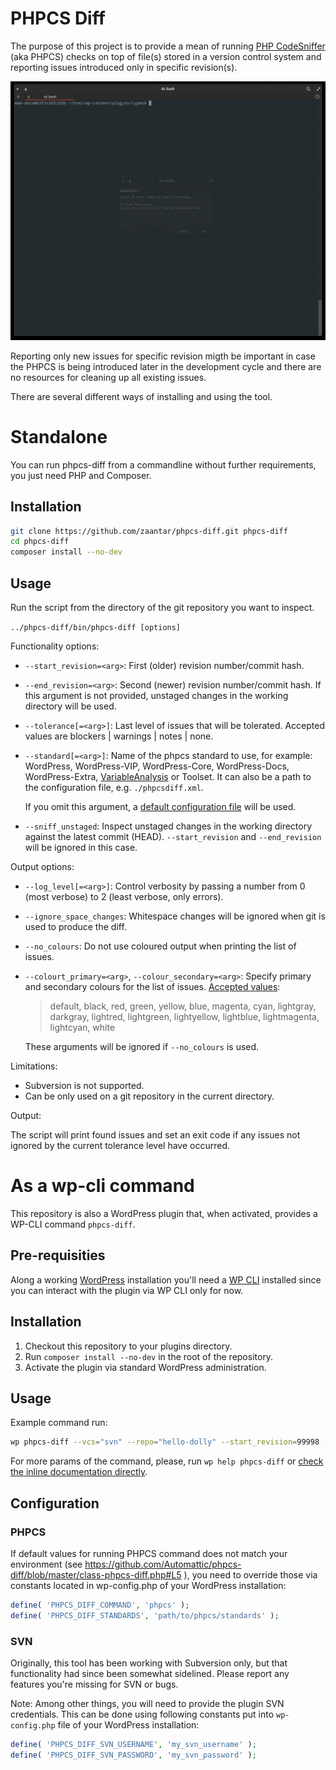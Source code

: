 # PHPCS Diff

The purpose of this project is to provide a mean of running [PHP CodeSniffer](https://github.com/squizlabs/PHP_CodeSniffer) (aka PHPCS) checks on top of file(s) stored in a version control system and reporting issues introduced only in specific revision(s).

![phpcs-diff demonstration](./anim.gif)

Reporting only new issues for specific revision migth be important in case the PHPCS is being introduced later in the development cycle and there are no resources for cleaning up all existing issues.

There are several different ways of installing and using the tool.

# Standalone

You can run phpcs-diff from a commandline without further requirements, you just need PHP and Composer.

## Installation

```bash
git clone https://github.com/zaantar/phpcs-diff.git phpcs-diff
cd phpcs-diff
composer install --no-dev
```

## Usage

Run the script from the directory of the git repository you want to inspect.

`../phpcs-diff/bin/phpcs-diff [options]`

Functionality options:

- `--start_revision=<arg>`: First (older) revision number/commit hash.    
- `--end_revision=<arg>`: Second (newer) revision number/commit hash. If this argument is not provided, unstaged 
    changes in the working directory will be used.
- `--tolerance[=<arg>]`: Last level of issues that will be tolerated. Accepted values are blockers | warnings | notes | none.     
- `--standard[=<arg>]`: Name of the phpcs standard to use, for example: WordPress, WordPress-VIP, WordPress-Core, 
    WordPress-Docs, WordPress-Extra, [VariableAnalysis](https://github.com/sirbrillig/phpcs-variable-analysis) or Toolset.
    It can also be a path to the configuration file, e.g. `./phpcsdiff.xml`. 
    
    If you omit this argument, a [default configuration file](https://github.com/squizlabs/PHP_CodeSniffer/wiki/Advanced-Usage#using-a-default-configuration-file)
    will be used. 
- `--sniff_unstaged`: Inspect unstaged changes in the working directory against the latest commit (HEAD). `--start_revision` and `--end_revision` will be ignored in this case.

Output options:

- `--log_level[=<arg>]`: Control verbosity by passing a number from 0 (most verbose) to 2 (least verbose, only errors).
- `--ignore_space_changes`: Whitespace changes will be ignored when git is used to produce the diff.
- `--no_colours`: Do not use coloured output when printing the list of issues.
- `--colourt_primary=<arg>`, `--colour_secondary=<arg>`: Specify primary and secondary colours for the list of issues. 
    [Accepted values](https://misc.flogisoft.com/bash/tip_colors_and_formatting): 
    
    > default, black, red, green, yellow, blue, magenta, cyan, lightgray, darkgray, lightred, lightgreen, lightyellow, lightblue, lightmagenta, lightcyan, white
    
    These arguments will be ignored if `--no_colours` is used.  

Limitations:

- Subversion is not supported.
- Can be only used on a git repository in the current directory. 

Output:

The script will print found issues and set an exit code if any issues not ignored by the current tolerance level have occurred.

# As a wp-cli command

This repository is also a WordPress plugin that, when activated, provides a WP-CLI command `phpcs-diff`.

## Pre-requisities

Along a working [WordPress](wordpress.org) installation you'll need a [WP CLI](wp-cli.org) installed since you can interact with the plugin via WP CLI only for now.

## Installation

1. Checkout this repository to your plugins directory.
2. Run `composer install --no-dev` in the root of the repository.
3. Activate the plugin via standard WordPress administration.

## Usage

Example command run:

```bash
wp phpcs-diff --vcs="svn" --repo="hello-dolly" --start_revision=99998 --end_revision=100000
```

For more params of the command, please, run `wp help phpcs-diff` or [check the inline documentation directly](https://github.com/zaantar/phpcs-diff/blob/master/wp-cli-command.php#L17).

## Configuration

### PHPCS

If default values for running PHPCS command does not match your environment (see https://github.com/Automattic/phpcs-diff/blob/master/class-phpcs-diff.php#L5 ), you need to override those via constants located in wp-config.php of your WordPress installation:

```php
define( 'PHPCS_DIFF_COMMAND', 'phpcs' );
define( 'PHPCS_DIFF_STANDARDS', 'path/to/phpcs/standards' );
```

### SVN

Originally, this tool has been working with Subversion only, but that functionality had since been somewhat sidelined. 
Please report any features you're missing for SVN or bugs.

Note: Among other things, you will need to provide the plugin SVN credentials. 
This can be done using following constants put into `wp-config.php` file of your WordPress installation:

```php
define( 'PHPCS_DIFF_SVN_USERNAME', 'my_svn_username' );
define( 'PHPCS_DIFF_SVN_PASSWORD', 'my_svn_password' );
```
